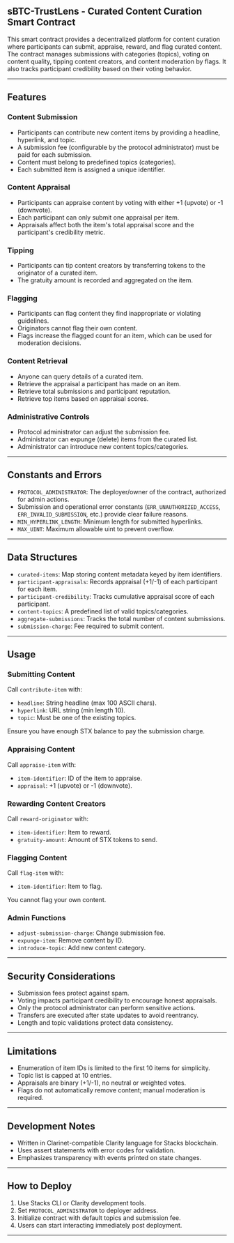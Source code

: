 
## sBTC-TrustLens - Curated Content Curation Smart Contract

This smart contract provides a decentralized platform for content curation where participants can submit, appraise, reward, and flag curated content. The contract manages submissions with categories (topics), voting on content quality, tipping content creators, and content moderation by flags. It also tracks participant credibility based on their voting behavior.

---

## Features

### Content Submission

* Participants can contribute new content items by providing a headline, hyperlink, and topic.
* A submission fee (configurable by the protocol administrator) must be paid for each submission.
* Content must belong to predefined topics (categories).
* Each submitted item is assigned a unique identifier.

### Content Appraisal

* Participants can appraise content by voting with either +1 (upvote) or -1 (downvote).
* Each participant can only submit one appraisal per item.
* Appraisals affect both the item's total appraisal score and the participant's credibility metric.

### Tipping

* Participants can tip content creators by transferring tokens to the originator of a curated item.
* The gratuity amount is recorded and aggregated on the item.

### Flagging

* Participants can flag content they find inappropriate or violating guidelines.
* Originators cannot flag their own content.
* Flags increase the flagged count for an item, which can be used for moderation decisions.

### Content Retrieval

* Anyone can query details of a curated item.
* Retrieve the appraisal a participant has made on an item.
* Retrieve total submissions and participant reputation.
* Retrieve top items based on appraisal scores.

### Administrative Controls

* Protocol administrator can adjust the submission fee.
* Administrator can expunge (delete) items from the curated list.
* Administrator can introduce new content topics/categories.

---

## Constants and Errors

* `PROTOCOL_ADMINISTRATOR`: The deployer/owner of the contract, authorized for admin actions.
* Submission and operational error constants (`ERR_UNAUTHORIZED_ACCESS`, `ERR_INVALID_SUBMISSION`, etc.) provide clear failure reasons.
* `MIN_HYPERLINK_LENGTH`: Minimum length for submitted hyperlinks.
* `MAX_UINT`: Maximum allowable uint to prevent overflow.

---

## Data Structures

* `curated-items`: Map storing content metadata keyed by item identifiers.
* `participant-appraisals`: Records appraisal (+1/-1) of each participant for each item.
* `participant-credibility`: Tracks cumulative appraisal score of each participant.
* `content-topics`: A predefined list of valid topics/categories.
* `aggregate-submissions`: Tracks the total number of content submissions.
* `submission-charge`: Fee required to submit content.

---

## Usage

### Submitting Content

Call `contribute-item` with:

* `headline`: String headline (max 100 ASCII chars).
* `hyperlink`: URL string (min length 10).
* `topic`: Must be one of the existing topics.

Ensure you have enough STX balance to pay the submission charge.

### Appraising Content

Call `appraise-item` with:

* `item-identifier`: ID of the item to appraise.
* `appraisal`: +1 (upvote) or -1 (downvote).

### Rewarding Content Creators

Call `reward-originator` with:

* `item-identifier`: Item to reward.
* `gratuity-amount`: Amount of STX tokens to send.

### Flagging Content

Call `flag-item` with:

* `item-identifier`: Item to flag.

You cannot flag your own content.

### Admin Functions

* `adjust-submission-charge`: Change submission fee.
* `expunge-item`: Remove content by ID.
* `introduce-topic`: Add new content category.

---

## Security Considerations

* Submission fees protect against spam.
* Voting impacts participant credibility to encourage honest appraisals.
* Only the protocol administrator can perform sensitive actions.
* Transfers are executed after state updates to avoid reentrancy.
* Length and topic validations protect data consistency.

---

## Limitations

* Enumeration of item IDs is limited to the first 10 items for simplicity.
* Topic list is capped at 10 entries.
* Appraisals are binary (+1/-1), no neutral or weighted votes.
* Flags do not automatically remove content; manual moderation is required.

---

## Development Notes

* Written in Clarinet-compatible Clarity language for Stacks blockchain.
* Uses assert statements with error codes for validation.
* Emphasizes transparency with events printed on state changes.

---

## How to Deploy

1. Use Stacks CLI or Clarity development tools.
2. Set `PROTOCOL_ADMINISTRATOR` to deployer address.
3. Initialize contract with default topics and submission fee.
4. Users can start interacting immediately post deployment.

---
